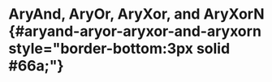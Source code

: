 # AryAnd, AryOr, AryXor, and AryXorN {#aryand-aryor-aryxor-and-aryxorn style="border-bottom:3px solid #66a;"}
